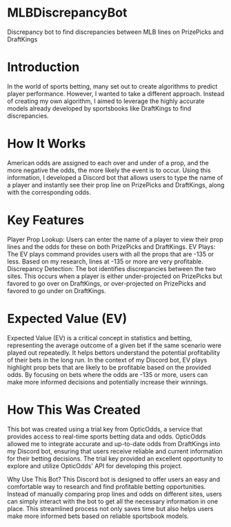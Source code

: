 # MLBDiscrepancyBot
Discrepancy bot to find discrepancies between MLB lines on PrizePicks and DraftKings

# Introduction
In the world of sports betting, many set out to create algorithms to predict player performance. However, I wanted to take a different approach. Instead of creating my own algorithm, I aimed to leverage the highly accurate models already developed by sportsbooks like DraftKings to find discrepancies.

# How It Works
American odds are assigned to each over and under of a prop, and the more negative the odds, the more likely the event is to occur. Using this information, I developed a Discord bot that allows users to type the name of a player and instantly see their prop line on PrizePicks and DraftKings, along with the corresponding odds.

# Key Features
Player Prop Lookup: Users can enter the name of a player to view their prop lines and the odds for these on both PrizePicks and DraftKings.
EV Plays: The EV plays command provides users with all the props that are -135 or less. Based on my research, lines at -135 or more are very profitable.
Discrepancy Detection: The bot identifies discrepancies between the two sites. This occurs when a player is either under-projected on PrizePicks but favored to go over on DraftKings, or over-projected on PrizePicks and favored to go under on DraftKings.
# Expected Value (EV)
Expected Value (EV) is a critical concept in statistics and betting, representing the average outcome of a given bet if the same scenario were played out repeatedly. It helps bettors understand the potential profitability of their bets in the long run. In the context of my Discord bot, EV plays highlight prop bets that are likely to be profitable based on the provided odds. By focusing on bets where the odds are -135 or more, users can make more informed decisions and potentially increase their winnings.

# How This Was Created
This bot was created using a trial key from OpticOdds, a service that provides access to real-time sports betting data and odds. OpticOdds allowed me to integrate accurate and up-to-date odds from DraftKings into my Discord bot, ensuring that users receive reliable and current information for their betting decisions. The trial key provided an excellent opportunity to explore and utilize OpticOdds' API for developing this project.

Why Use This Bot?
This Discord bot is designed to offer users an easy and comfortable way to research and find profitable betting opportunities. Instead of manually comparing prop lines and odds on different sites, users can simply interact with the bot to get all the necessary information in one place. This streamlined process not only saves time but also helps users make more informed bets based on reliable sportsbook models.

